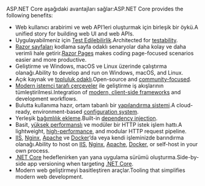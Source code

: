 <span data-ttu-id="fb9e4-101">ASP.NET Core aşağıdaki avantajları sağlar:</span><span class="sxs-lookup"><span data-stu-id="fb9e4-101">ASP.NET Core provides the following benefits:</span></span>

* <span data-ttu-id="fb9e4-102">Web kullanıcı arabirimi ve web API’leri oluşturmak için birleşik bir öykü.</span><span class="sxs-lookup"><span data-stu-id="fb9e4-102">A unified story for building web UI and web APIs.</span></span>
* <span data-ttu-id="fb9e4-103">Uygulayabilmeniz için [Test Edilebilirlik](xref:test/index).</span><span class="sxs-lookup"><span data-stu-id="fb9e4-103">Architected for [testability](xref:test/index).</span></span>
* <span data-ttu-id="fb9e4-104">[Razor sayfaları](xref:razor-pages/index) kodlama sayfa odaklı senaryolar daha kolay ve daha verimli hale getirir.</span><span class="sxs-lookup"><span data-stu-id="fb9e4-104">[Razor Pages](xref:razor-pages/index) makes coding page-focused scenarios easier and more productive.</span></span>
* <span data-ttu-id="fb9e4-105">Geliştirme ve Windows, macOS ve Linux üzerinde çalıştırma olanağı.</span><span class="sxs-lookup"><span data-stu-id="fb9e4-105">Ability to develop and run on Windows, macOS, and Linux.</span></span>
* <span data-ttu-id="fb9e4-106">Açık kaynak ve [topluluk odaklı](https://live.asp.net/).</span><span class="sxs-lookup"><span data-stu-id="fb9e4-106">Open-source and [community-focused](https://live.asp.net/).</span></span>
* <span data-ttu-id="fb9e4-107">[Modern istemci tarafı çerçeveler](xref:client-side/index) ile geliştirme iş akışlarının tümleştirilmesi.</span><span class="sxs-lookup"><span data-stu-id="fb9e4-107">Integration of [modern, client-side frameworks](xref:client-side/index) and development workflows.</span></span>
* <span data-ttu-id="fb9e4-108">Bulutta kullanıma hazır, ortam tabanlı bir [yapılandırma sistemi](xref:fundamentals/configuration/index).</span><span class="sxs-lookup"><span data-stu-id="fb9e4-108">A cloud-ready, environment-based [configuration system](xref:fundamentals/configuration/index).</span></span>
* <span data-ttu-id="fb9e4-109">Yerleşik [bağımlılık ekleme](xref:fundamentals/dependency-injection).</span><span class="sxs-lookup"><span data-stu-id="fb9e4-109">Built-in [dependency injection](xref:fundamentals/dependency-injection).</span></span>
* <span data-ttu-id="fb9e4-110">Basit, [yüksek performanslı](https://github.com/aspnet/benchmarks) ve modüler bir HTTP istek işlem hattı.</span><span class="sxs-lookup"><span data-stu-id="fb9e4-110">A lightweight, [high-performance](https://github.com/aspnet/benchmarks), and modular HTTP request pipeline.</span></span>
* <span data-ttu-id="fb9e4-111">[IIS](xref:host-and-deploy/iis/index), [Nginx](xref:host-and-deploy/linux-nginx), [Apache](xref:host-and-deploy/linux-apache) ve [Docker](xref:host-and-deploy/docker/index)’da veya kendi işleminizde barındırma olanağı.</span><span class="sxs-lookup"><span data-stu-id="fb9e4-111">Ability to host on [IIS](xref:host-and-deploy/iis/index), [Nginx](xref:host-and-deploy/linux-nginx), [Apache](xref:host-and-deploy/linux-apache), [Docker](xref:host-and-deploy/docker/index), or self-host in your own process.</span></span>
* <span data-ttu-id="fb9e4-112">[.NET Core](/dotnet/articles/standard/choosing-core-framework-server) hedeflenirken yan yana uygulama sürümü oluşturma.</span><span class="sxs-lookup"><span data-stu-id="fb9e4-112">Side-by-side app versioning when targeting [.NET Core](/dotnet/articles/standard/choosing-core-framework-server).</span></span>
* <span data-ttu-id="fb9e4-113">Modern web geliştirmeyi basitleştiren araçlar.</span><span class="sxs-lookup"><span data-stu-id="fb9e4-113">Tooling that simplifies modern web development.</span></span>
